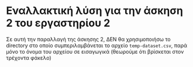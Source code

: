 # Εναλλακτική λύση για την άσκηση 2 του εργαστηρίου 2

Σε αυτή την παραλλαγή της άσκησης 2, ΔΕΝ θα χρησιμοποιήσω το directory στο οποίο συμπεριλαμβάνεται το αρχείο `temp-dataset.csv`,
παρά μόνο το όνομα του αρχείου σε εισαγωγικά (θεωρούμε ότι βρίσκεται στον τρέχοντα φάκελο)

